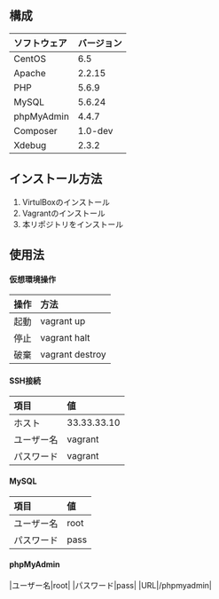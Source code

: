 ## 構成
|ソフトウェア|バージョン|
|:--|:--|
|CentOS|6.5|
|Apache|2.2.15|
|PHP|5.6.9|
|MySQL|5.6.24|
|phpMyAdmin|4.4.7|
|Composer|1.0-dev|
|Xdebug|2.3.2|

## インストール方法
1. VirtulBoxのインストール
1. Vagrantのインストール
1. 本リポジトリをインストール

## 使用法
#### 仮想環境操作
|操作|方法|
|:--|:--|
|起動|vagrant up|
|停止|vagrant halt|
|破棄|vagrant destroy|

#### SSH接続
|項目|値|
|:--|:--|
|ホスト|33.33.33.10|
|ユーザー名|vagrant|
|パスワード|vagrant|

#### MySQL
|項目|値|
|:--|:--|
|ユーザー名|root|
|パスワード|pass|

#### phpMyAdmin
|ユーザー名|root|
|パスワード|pass|
|URL|/phpmyadmin|
